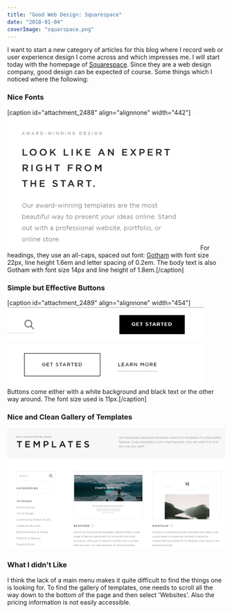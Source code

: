 ```yaml
---
title: "Good Web Design: Squarespace"
date: "2018-01-04"
coverImage: "squarspace.png"
---
```


I want to start a new category of articles for this blog where I record web or user experience design I come across and which impresses me. I will start today with the homepage of [Squarespace](https://www.squarespace.com/). Since they are a web design company, good design can be expected of course. Some things which I noticed where the following:

### Nice Fonts

\[caption id="attachment\_2488" align="alignnone" width="442"\]![fonts](images/fonts.png) For headings, they use an all-caps, spaced out font: [Gotham](https://www.typography.com/fonts/gotham/overview/) with font size 22px, line height 1.6em and letter spacing of 0.2em. The body text is also Gotham with font size 14px and line height of 1.8em.\[/caption\]

### Simple but Effective Buttons

\[caption id="attachment\_2489" align="alignnone" width="454"\]![buttons](images/buttons.png) Buttons come either with a white background and black text or the other way around. The font size used is 11px.\[/caption\]

### Nice and Clean Gallery of Templates

![templates](images/templates.png)

### What I didn't Like

I think the lack of a main menu makes it quite difficult to find the things one is looking for. To find the gallery of templates, one needs to scroll all the way down to the bottom of the page and then select 'Websites'. Also the pricing information is not easily accessible.
